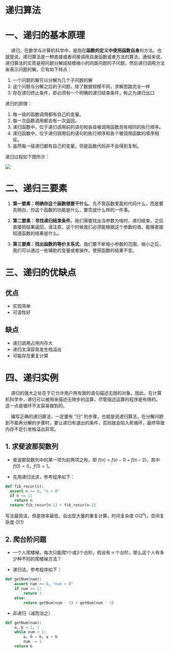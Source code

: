 # 递归算法
# 一、递归的基本原理
&#8195; 递归，在数学与计算机科学中，是指在**函数的定义中使用函数自身**的方法。也就是说，递归算法是一种直接或者间接调用自身函数或者方法的算法。通俗来说，递归算法的实质是把问题分解成规模缩小的同类问题的子问题，然后递归调用方法来表示问题的解。它有如下特点：

1. 一个问题的解可以分解为几个子问题的解
2. 这个问题与分解之后的子问题，除了数据规模不同，求解思路完全一样
3. 存在递归终止条件，即必须有一个明确的递归结束条件，称之为递归出口

递归的原理：
1. 每一级的函数调用都有自己的变量。
2. 每一次函数调用都会有一次返回。
3. 递归函数中，位于递归调用前的语句和各级被调用函数具有相同的执行顺序。
4. 递归函数中，位于递归调用后的语句的执行顺序和各个被调用函数的顺序相反。
5. 虽然每一级递归都有自己的变量，但是函数代码并不会得到复制。

递归过程如下图所示：

![](https://upload-images.jianshu.io/upload_images/16911112-c756fa7984da6f28.jpg?imageMogr2/auto-orient/strip%7CimageView2/2/w/1240)

# 二、递归三要素
1. **第一要素：明确你这个函数想要干什么**。先不管函数里面的代码什么，而是要先明白，你这个函数的功能是什么，要完成什么样的一件事。

2. **第二要素：寻找递归结束条件**。我们需要找出当参数为啥时，递归结束，之后直接把结果返回，请注意，这个时候我们必须能根据这个参数的值，能够直接知道函数的结果是什么。

3. **第三要素：找出函数的等价关系式**。我们要不断缩小参数的范围，缩小之后，我们可以通过一些辅助的变量或者操作，使原函数的结果不变。

# 三、递归的优缺点
## 优点
* 实现简单
* 可读性好

## 缺点
* 递归调用占用内存大
* 递归太深容易发生栈溢出
* 可能存在重复计算

# 四、递归实例
&#8195; 递归的强大之处在于它允许用户用有限的语句描述无限的对象。因此，在计算机科学中，递归可以被用来描述无限步的运算，尽管描述运算的程序是有限的。 这一点是循环不太容易做到的。

&#8195; 编写正确的递归算法，一定要有 ”归“ 的步骤，也就是说递归算法，在分解问题到不能再分解的步骤时，要让递归有退出的条件，否则就会陷入死循环，最终导致内存不足引发栈溢出异常。

## 1. 求斐波那契数列
* 斐波那契数列中的某一项为前两项之和，即 $f(n)=f(n-1)+f(n-2)$，其中 $f(0)=0，f(1)=1$。

* 先用递归法求，参考程序如下：

```python
def fib_recur(n):
  assert n >= 0, "n > 0"
  if n <= 1:
    return n
  return fib_recur(n-1) + fib_recur(n-2)
```

写法最简洁，但是效率最低，会出现大量的重复计算，时间复杂度 $O(2^n)$，空间复杂度 $O(1)$


## 2. 爬台阶问题
* 一个人爬楼梯，每次只能爬1个或2个台阶，假设有 n 个台阶，那么这个人有多少种不同的爬楼梯方法？

* 递归法，参考程序如下：

```python
def getNum(num):
    assert num >= 0, "num > 0"
    if num <= 1:
        return 1
    else:
        return getNum(num - 1) + getNum(num - 2)

```

* 非递归（减而治之）

```python
def getNum(num):
    a, b = 1, 1
    while num > 1:
        a, b = b, a + b
        num -= 1
    return b

```


